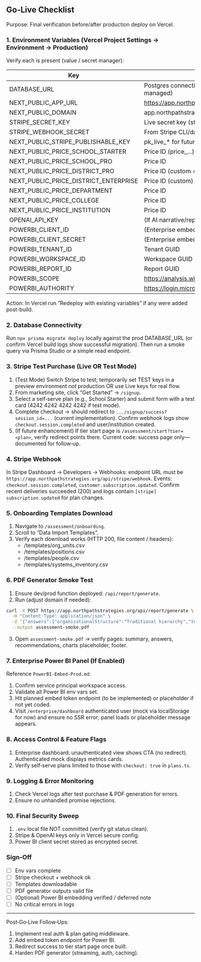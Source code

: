 ## Go‑Live Checklist

Purpose: Final verification before/after production deploy on Vercel.

### 1. Environment Variables (Vercel Project Settings → Environment → Production)
Verify each is present (value / secret manager):

| Key | Purpose |
|-----|---------|
| DATABASE_URL | Postgres connection (sslmode=require if managed) |
| NEXT_PUBLIC_APP_URL | https://app.northpathstrategies.org |
| NEXT_PUBLIC_DOMAIN | app.northpathstrategies.org |
| STRIPE_SECRET_KEY | Live secret key (starts with sk_live_) |
| STRIPE_WEBHOOK_SECRET | From Stripe CLI/dashboard endpoint |
| NEXT_PUBLIC_STRIPE_PUBLISHABLE_KEY | pk_live_* for future client usage |
| NEXT_PUBLIC_PRICE_SCHOOL_STARTER | Price ID (price_...) |
| NEXT_PUBLIC_PRICE_SCHOOL_PRO | Price ID |
| NEXT_PUBLIC_PRICE_DISTRICT_PRO | Price ID (custom = no checkout) |
| NEXT_PUBLIC_PRICE_DISTRICT_ENTERPRISE | Price ID (custom) |
| NEXT_PUBLIC_PRICE_DEPARTMENT | Price ID |
| NEXT_PUBLIC_PRICE_COLLEGE | Price ID |
| NEXT_PUBLIC_PRICE_INSTITUTION | Price ID |
| OPENAI_API_KEY | (If AI narrative/report features enabled) |
| POWERBI_CLIENT_ID | (Enterprise embed) |
| POWERBI_CLIENT_SECRET | (Enterprise embed – secret) |
| POWERBI_TENANT_ID | Tenant GUID |
| POWERBI_WORKSPACE_ID | Workspace GUID |
| POWERBI_REPORT_ID | Report GUID |
| POWERBI_SCOPE | https://analysis.windows.net/powerbi/api/.default |
| POWERBI_AUTHORITY | https://login.microsoftonline.com/${TENANT_ID} |

Action: In Vercel run “Redeploy with existing variables” if any were added post-build.

### 2. Database Connectivity
Run `npx prisma migrate deploy` locally against the prod DATABASE_URL (or confirm Vercel build logs show successful migration). Then run a smoke query via Prisma Studio or a simple read endpoint.

### 3. Stripe Test Purchase (Live OR Test Mode)
1. (Test Mode) Switch Stripe to test; temporarily set TEST keys in a preview environment *not* production OR use Live keys for real flow.
2. From marketing site, click “Get Started” → `/signup`.
3. Select a self‑serve plan (e.g., School Starter) and submit form with a test card (4242 4242 4242 4242 if test mode).
4. Complete checkout → should redirect to `.../signup/success?session_id=...` (current implementation). Confirm webhook logs show `checkout.session.completed` and user/institution created.
5. (If future enhancement) If tier start page is `/assessment/start?tier=<plan>`, verify redirect points there. Current code: success page only—documented for follow‑up.

### 4. Stripe Webhook
In Stripe Dashboard → Developers → Webhooks: endpoint URL must be `https://app.northpathstrategies.org/api/stripe/webhook`. Events: `checkout.session.completed`, `customer.subscription.updated`. Confirm recent deliveries succeeded (200) and logs contain `[stripe] subscription.updated` for plan changes.

### 5. Onboarding Templates Download
1. Navigate to `/assessment/onboarding`.
2. Scroll to “Data Import Templates”.
3. Verify each download works (HTTP 200, file content / headers):
   - /templates/org_units.csv
   - /templates/positions.csv
   - /templates/people.csv
   - /templates/systems_inventory.csv

### 6. PDF Generator Smoke Test
1. Ensure dev/prod function deployed: `/api/report/generate`.
2. Run (adjust domain if needed):
```bash
curl -X POST https://app.northpathstrategies.org/api/report/generate \
  -H "Content-Type: application/json" \
  -d '{"answers":{"organizationalStructure":"Traditional hierarchy","teamCollaboration":7,"digitizationLevel":6},"scores":{"organizationalHealth":7.2,"efficiencyScore":6.8,"aiReadinessScore":5.5,"overallScore":6.5,"riskLevel":"Medium"},"options":{"includeRecommendations":true,"includeCharts":true,"templateStyle":"executive","organizationName":"Sample Org","reportTitle":"Assessment Report"}}' \
  --output assessment-smoke.pdf
```
3. Open `assessment-smoke.pdf` → verify pages: summary, answers, recommendations, charts placeholder, footer.

### 7. Enterprise Power BI Panel (If Enabled)
Reference `PowerBI-Embed-Prod.md`:
1. Confirm service principal workspace access.
2. Validate all Power BI env vars set.
3. Hit planned embed token endpoint (to be implemented) or placeholder if not yet coded.
4. Visit `/enterprise/dashboard` authenticated user (mock via localStorage for now) and ensure no SSR error; panel loads or placeholder message appears.

### 8. Access Control & Feature Flags
1. Enterprise dashboard: unauthenticated view shows CTA (no redirect). Authenticated mock displays metrics cards.
2. Verify self‑serve plans limited to those with `checkout: true` in `plans.ts`.

### 9. Logging & Error Monitoring
1. Check Vercel logs after test purchase & PDF generation for errors.
2. Ensure no unhandled promise rejections.

### 10. Final Security Sweep
1. `.env` local file NOT committed (verify git status clean).
2. Stripe & OpenAI keys only in Vercel secure config.
3. Power BI client secret stored as encrypted secret.

### Sign‑Off
- [ ] Env vars complete
- [ ] Stripe checkout + webhook ok
- [ ] Templates downloadable
- [ ] PDF generator outputs valid file
- [ ] (Optional) Power BI embedding verified / deferred note
- [ ] No critical errors in logs

---
Post‑Go‑Live Follow‑Ups:
1. Implement real auth & plan gating middleware.
2. Add embed token endpoint for Power BI.
3. Redirect success to tier start page once built.
4. Harden PDF generator (streaming, auth, caching).
